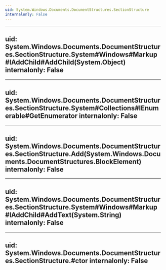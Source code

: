 ```yaml
---
uid: System.Windows.Documents.DocumentStructures.SectionStructure
internalonly: False
---
```


---
uid: System.Windows.Documents.DocumentStructures.SectionStructure.System#Windows#Markup#IAddChild#AddChild(System.Object)
internalonly: False
---

---
uid: System.Windows.Documents.DocumentStructures.SectionStructure.System#Collections#IEnumerable#GetEnumerator
internalonly: False
---

---
uid: System.Windows.Documents.DocumentStructures.SectionStructure.Add(System.Windows.Documents.DocumentStructures.BlockElement)
internalonly: False
---

---
uid: System.Windows.Documents.DocumentStructures.SectionStructure.System#Windows#Markup#IAddChild#AddText(System.String)
internalonly: False
---

---
uid: System.Windows.Documents.DocumentStructures.SectionStructure.#ctor
internalonly: False
---
